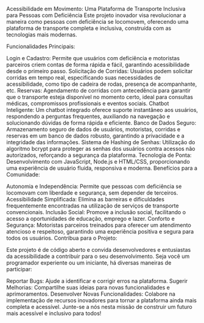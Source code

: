Acessibilidade em Movimento: Uma Plataforma de Transporte Inclusiva para Pessoas com Deficiência
Este projeto inovador visa revolucionar a maneira como pessoas com deficiência se locomovem, oferecendo uma plataforma de transporte completa e inclusiva, construída com as tecnologias mais modernas.

Funcionalidades Principais:

Login e Cadastro: Permite que usuários com deficiência e motoristas parceiros criem contas de forma rápida e fácil, garantindo acessibilidade desde o primeiro passo.
Solicitação de Corridas: Usuários podem solicitar corridas em tempo real, especificando suas necessidades de acessibilidade, como tipo de cadeira de rodas, presença de acompanhante, etc.
Reservas: Agendamento de corridas com antecedência para garantir que o transporte esteja disponível no momento certo, ideal para consultas médicas, compromissos profissionais e eventos sociais.
Chatbot Inteligente: Um chatbot integrado oferece suporte instantâneo aos usuários, respondendo a perguntas frequentes, auxiliando na navegação e solucionando dúvidas de forma rápida e eficiente.
Banco de Dados Seguro: Armazenamento seguro de dados de usuários, motoristas, corridas e reservas em um banco de dados robusto, garantindo a privacidade e a integridade das informações.
Sistema de Hashing de Senhas: Utilização do algoritmo bcrypt para proteger as senhas dos usuários contra acessos não autorizados, reforçando a segurança da plataforma.
Tecnologia de Ponta: Desenvolvimento com JavaScript, Node.js e HTML/CSS, proporcionando uma experiência de usuário fluida, responsiva e moderna.
Benefícios para a Comunidade:

Autonomia e Independência: Permite que pessoas com deficiência se locomovam com liberdade e segurança, sem depender de terceiros.
Acessibilidade Simplificada: Elimina as barreiras e dificuldades frequentemente encontradas na utilização de serviços de transporte convencionais.
Inclusão Social: Promove a inclusão social, facilitando o acesso a oportunidades de educação, emprego e lazer.
Conforto e Segurança: Motoristas parceiros treinados para oferecer um atendimento atencioso e respeitoso, garantindo uma experiência positiva e segura para todos os usuários.
Contribua para o Projeto:

Este projeto é de código aberto e convida desenvolvedores e entusiastas da acessibilidade a contribuir para o seu desenvolvimento. Seja você um programador experiente ou um iniciante, há diversas maneiras de participar:

Reportar Bugs: Ajude a identificar e corrigir erros na plataforma.
Sugerir Melhorias: Compartilhe suas ideias para novas funcionalidades e aprimoramentos.
Desenvolver Novas Funcionalidades: Colabore na implementação de recursos inovadores para tornar a plataforma ainda mais completa e acessível.
Junte-se a nós nesta missão de construir um futuro mais acessível e inclusivo para todos!
